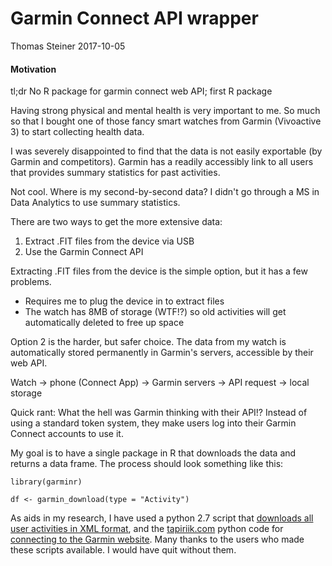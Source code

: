 Garmin Connect API wrapper
================
Thomas Steiner
2017-10-05

#### Motivation

tl;dr No R package for garmin connect web API; first R package

Having strong physical and mental health is very important to me. So much so that I bought one of those fancy smart watches from Garmin (Vivoactive 3) to start collecting health data.

I was severely disappointed to find that the data is not easily exportable (by Garmin and competitors). Garmin has a readily accessibly link to all users that provides summary statistics for past activities.

Not cool. Where is my second-by-second data? I didn't go through a MS in Data Analytics to use summary statistics.

There are two ways to get the more extensive data:

1.  Extract .FIT files from the device via USB
2.  Use the Garmin Connect API

Extracting .FIT files from the device is the simple option, but it has a few problems.

-   Requires me to plug the device in to extract files
-   The watch has 8MB of storage (WTF!?) so old activities will get automatically deleted to free up space

Option 2 is the harder, but safer choice. The data from my watch is automatically stored permanently in Garmin's servers, accessible by their web API.

Watch -&gt; phone (Connect App) -&gt; Garmin servers -&gt; API request -&gt; local storage

Quick rant: What the hell was Garmin thinking with their API!? Instead of using a standard token system, they make users log into their Garmin Connect accounts to use it.

My goal is to have a single package in R that downloads the data and returns a data frame. The process should look something like this:

    library(garminr)

    df <- garmin_download(type = "Activity")

As aids in my research, I have used a python 2.7 script that [downloads all user activities in XML format](https://github.com/magsol/garmin/blob/master/download.py), and the [tapiriik.com](tapiriik.com) python code for [connecting to the Garmin website](https://github.com/cpfair/tapiriik/blob/master/tapiriik/services/GarminConnect/garminconnect.py). Many thanks to the users who made these scripts available. I would have quit without them.
